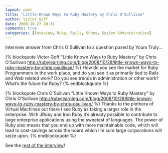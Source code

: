 ```yaml
---
layout: post
title: "Little Known Ways to Ruby Mastery by Chris O'Sullivan"
author: Victor Goff
date: 2008-10-27 20:31
comments: true
categories: [Inteview, Ruby, Rails, Shoes, System Administration]
---
```

Interview answer from Chris O'Sullivan to a question posed by Yours Truly... <!-- more -->

{% blockquote Victor Goff "Little Known Ways to Ruby Mastery" by Chris O'Sullivan http://rubylearning.com/blog/2008/10/28/little-known-ways-to-ruby-mastery-by-chris-osullivan/ %}
How do you see the market for Ruby Programmers in the work place, and do you see it as primarily tied to Rails and Web related work? Do you see trends in administration or other work? What’s the future for Ruby?
{% endblockquote %}

{% blockquote Chris O'Sullivan "Little Known Ways to Ruby Mastery" by Chris O'Sullivan http://rubylearning.com/blog/2008/10/28/little-known-ways-to-ruby-mastery-by-chris-osullivan/ %}
Thanks to the plethora of Virtual Machines out there I see Ruby as taking a larger role in the enterprise. With JRuby and Iron Ruby it’s already possible to contribute to large enterprise applications using the sweetest of languages. The power of Ruby also means that you end up with more maintainable code, which will lead to cost-savings across the board which I’m sure large corporations will seize upon.
{% endblockquote %}

See the [rest of the interview](http://rubylearning.com/blog/2008/10/28/little-known-ways-to-ruby-mastery-by-chris-osullivan/)!

